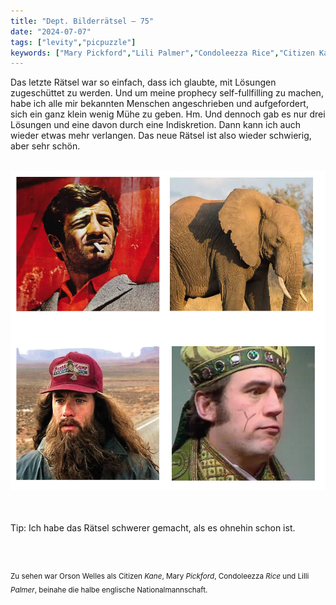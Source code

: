 ```yaml
---
title: "Dept. Bilderrätsel – 75"
date: "2024-07-07"
tags: ["levity","picpuzzle"]
keywords: ["Mary Pickford","Lili Palmer","Condoleezza Rice","Citizen Kane","Paul Belmondo","Tom Hanks","Terry Gilliam"]
---
```

Das letzte Rätsel war so einfach, dass ich glaubte, mit Lösungen zugeschüttet zu werden. Und um meine prophecy self-fullfilling zu machen, habe ich alle mir bekannten Menschen angeschrieben und aufgefordert, sich ein ganz klein wenig Mühe zu geben. Hm. Und dennoch gab es nur drei Lösungen und eine davon durch eine Indiskretion. Dann kann ich auch wieder etwas mehr verlangen. Das neue Rätsel ist also wieder schwierig, aber sehr schön.


<br/>

<img  src="/assets/img/picpuzzle75.webp" alt="Bilderrätsel75">

<br/>
<br/>
<br/>

Tip: Ich habe das Rätsel schwerer gemacht, als es ohnehin schon ist.

<br/>
<br/>

<sup>Zu sehen war Orson Welles als Citizen <i>Kane</i>, Mary <i>Pickford</i>, Condoleezza <i>Rice</i> und Lilli <i>Palmer</i>, beinahe die halbe englische Nationalmannschaft.
<sup>